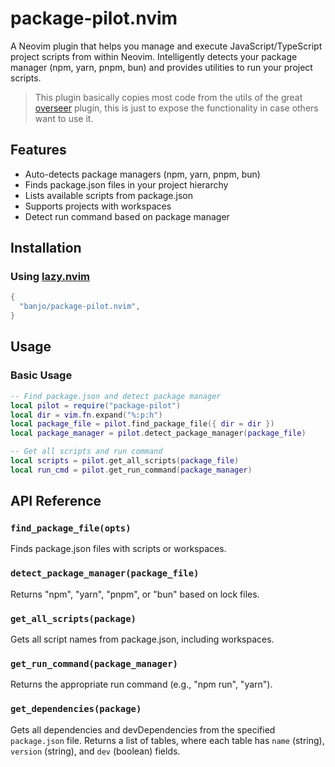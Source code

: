 # package-pilot.nvim

A Neovim plugin that helps you manage and execute JavaScript/TypeScript project scripts from within Neovim. Intelligently detects your package manager (npm, yarn, pnpm, bun) and provides utilities to run your project scripts.

> This plugin basically copies most code from the utils of the great [overseer](https://github.com/stevearc/overseer.nvim) plugin, this is just to expose the functionality in case others want to use it.

## Features

- Auto-detects package managers (npm, yarn, pnpm, bun)
- Finds package.json files in your project hierarchy
- Lists available scripts from package.json
- Supports projects with workspaces
- Detect run command based on package manager

## Installation

### Using [lazy.nvim](https://github.com/folke/lazy.nvim)

```lua
{
  "banjo/package-pilot.nvim",
}
```

## Usage

### Basic Usage

```lua
-- Find package.json and detect package manager
local pilot = require("package-pilot")
local dir = vim.fn.expand("%:p:h")
local package_file = pilot.find_package_file({ dir = dir })
local package_manager = pilot.detect_package_manager(package_file)

-- Get all scripts and run command
local scripts = pilot.get_all_scripts(package_file)
local run_cmd = pilot.get_run_command(package_manager)
```

## API Reference

### `find_package_file(opts)`

Finds package.json files with scripts or workspaces.

### `detect_package_manager(package_file)`

Returns "npm", "yarn", "pnpm", or "bun" based on lock files.

### `get_all_scripts(package)`

Gets all script names from package.json, including workspaces.

### `get_run_command(package_manager)`

Returns the appropriate run command (e.g., "npm run", "yarn").

### `get_dependencies(package)`

Gets all dependencies and devDependencies from the specified `package.json` file. Returns a list of tables, where each table has `name` (string), `version` (string), and `dev` (boolean) fields.

```

```
